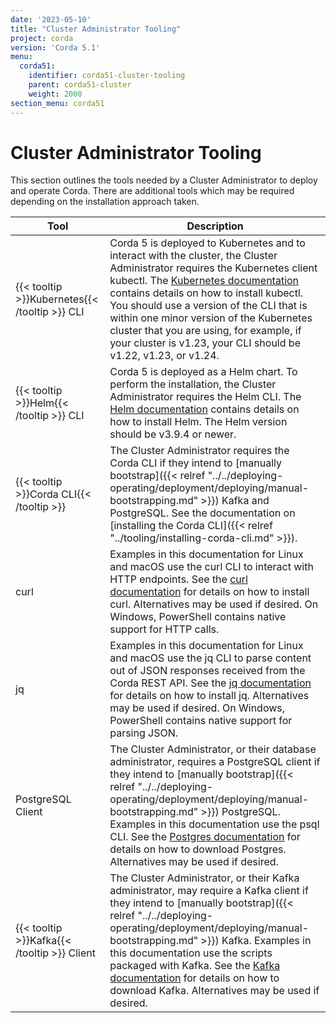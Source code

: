 ```yaml
---
date: '2023-05-10'
title: "Cluster Administrator Tooling"
project: corda
version: 'Corda 5.1'
menu:
  corda51:
    identifier: corda51-cluster-tooling
    parent: corda51-cluster
    weight: 2000
section_menu: corda51
---
```

<style>
table th:first-of-type {
    width: 30%;
}
table th:nth-of-type(2) {
    width: 70%;
}

</style>
# Cluster Administrator Tooling
This section outlines the tools needed by a Cluster Administrator to deploy and operate Corda.
There are additional tools which may be required depending on the installation approach taken.

| Tool                                            | Description                                                                                                                                                                                                                                                                                                |
| ----------------------------------------------- | ---------------------------------------------------------------------------------------------------------------------------------------------------------------------------------------------------------------------------------------------------------------------------------------------------------- |
| {{< tooltip >}}Kubernetes{{< /tooltip >}} CLI | Corda 5 is deployed to Kubernetes and to interact with the cluster, the Cluster Administrator requires the Kubernetes client kubectl. The [Kubernetes documentation](https://kubernetes.io/docs/tasks/tools/#kubectl) contains details on how to install kubectl. You should use a version of the CLI that is within one minor version of the Kubernetes cluster that you are using, for example, if your cluster is v1.23, your CLI should be v1.22, v1.23, or v1.24.       |
| {{< tooltip >}}Helm{{< /tooltip >}} CLI       | Corda 5 is deployed as a Helm chart. To perform the installation, the Cluster Administrator requires the Helm CLI. The [Helm documentation](https://helm.sh/docs/intro/install/) contains details on how to install Helm. The Helm version should be v3.9.4 or newer.                                 |
| {{< tooltip >}}Corda CLI{{< /tooltip >}}      | The Cluster Administrator requires the Corda CLI if they intend to [manually bootstrap]({{< relref "../../deploying-operating/deployment/deploying/manual-bootstrapping.md" >}}) Kafka and PostgreSQL. See the documentation on [installing the Corda CLI]({{< relref "../tooling/installing-corda-cli.md" >}}). |
| curl           | Examples in this documentation for Linux and macOS use the curl CLI to interact with HTTP endpoints. See the [curl documentation](https://everything.curl.dev/get) for details on how to install curl. Alternatives may be used if desired. On Windows, PowerShell contains native support for HTTP calls.         |
| jq             | Examples in this documentation for Linux and macOS use the jq CLI to parse content out of JSON responses received from the Corda REST API. See the [jq documentation](https://stedolan.github.io/jq/download/) for details on how to install jq. Alternatives may be used if desired. On Windows, PowerShell contains native support for parsing JSON.                       |
| PostgreSQL Client   | The Cluster Administrator, or their database administrator, requires a PostgreSQL client if they intend to [manually bootstrap]({{< relref "../../deploying-operating/deployment/deploying/manual-bootstrapping.md" >}}) PostgreSQL. Examples in this documentation use the psql CLI. See the [Postgres documentation](https://www.postgresql.org/download/) for details on how to download Postgres. Alternatives may be used if desired.      |
| {{< tooltip >}}Kafka{{< /tooltip >}} Client        | The Cluster Administrator, or their Kafka administrator, may require a Kafka client if they intend to [manually bootstrap]({{< relref "../../deploying-operating/deployment/deploying/manual-bootstrapping.md" >}}) Kafka. Examples in this documentation use the scripts packaged with Kafka. See the [Kafka documentation](https://kafka.apache.org/downloads) for details on how to download Kafka. Alternatives may be used if desired. |